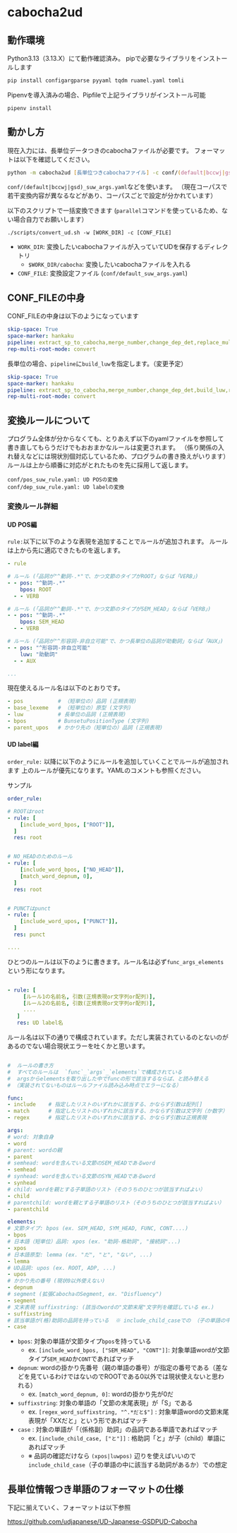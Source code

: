 # cabocha2ud

## 動作環境

Python3.13（3.13.X）にて動作確認済み。
pipで必要なライブラリをインストールします

```zsh
pip install configargparse pyyaml tqdm ruamel.yaml tomli
```

Pipenvを導入済みの場合、Pipfileで上記ライブラリがインストール可能

```zsh
pipenv install
```

## 動かし方

現在入力には、長単位データつきのcabochaファイルが必要です。
フォーマットは以下を確認してください。

```zsh
python -m cabocha2ud [長単位つきcabochaファイル] -c conf/(default|bccwj|gsd)_suw_args.yaml -w [出力ファイル名(指定しない場合は標準出力)]
```

`conf/(default|bccwj|gsd)_suw_args.yaml`などを使います。
（現在コーパスで若干変換内容が異なるなどがあり、コーパスごとで設定が分かれています）

以下のスクリプトで一括変換できます
(`parallel`コマンドを使っているため、ない場合自力でお願いします）

```shell
./scripts/convert_ud.sh -w [WORK_DIR] -c [CONF_FILE]
```

- `WORK_DIR`: 変換したいcabochaファイルが入っていてUDを保存するディレクトリ
  - `$WORK_DIR/cabocha`: 変換したいcabochaファイルを入れる
- `CONF_FILE`: 変換設定ファイル (`conf/default_suw_args.yaml`)

## CONF_FILEの中身

CONF_FILEの中身は以下のようになっています

```yaml
skip-space: True
space-marker: hankaku
pipeline: extract_sp_to_cabocha,merge_number,change_dep_det,replace_multi_root
rep-multi-root-mode: convert
```

長単位の場合、`pipeline`に`build_luw`を指定します。（変更予定）

```yaml
skip-space: True
space-marker: hankaku
pipeline: extract_sp_to_cabocha,merge_number,change_dep_det,build_luw,replace_multi_root
rep-multi-root-mode: convert
```

## 変換ルールについて

プログラム全体が分からなくても、とりあえず以下のyamlファイルを参照して書き直してもらうだけでもおおまかなルールは変更されます。
（係り関係の入れ替えなどには現状別個対応しているため、プログラムの書き換えがいります）
ルールは上から順番に対応がとれたものを先に採用して返します。

```text
conf/pos_suw_rule.yaml: UD POSの変換
conf/dep_suw_rule.yaml: UD labelの変換
```

### 変換ルール詳細

#### UD POS編

`rule:`以下に以下のような表現を追加することでルールが追加されます。
ルールは上から先に適応できたものを返します。

```yaml
- rule

# ルール (「品詞が"^動詞-.*"で、かつ文節のタイプがROOT」ならば「VERB」)
- - pos: "^動詞-.*"
    bpos: ROOT
  - - VERB

# ルール (「品詞が"^動詞-.*"で、かつ文節のタイプがSEM_HEAD」ならば「VERB」)
- - pos: "^動詞-.*"
    bpos: SEM_HEAD
  - - VERB

# ルール (「品詞が"^形容詞-非自立可能"で、かつ長単位の品詞が助動詞」ならば「AUX」)
- - pos: "^形容詞-非自立可能"
    luw: "助動詞"
  - - AUX

...
```

現在使えるルール名は以下のとおりです。

```yaml
- pos           # （短単位の）品詞 (正規表現)
- base_lexeme   # （短単位の）原型 (文字列)
- luw           # 長単位の品詞 (正規表現)
- bpos          # BunsetuPositionType (文字列)
- parent_upos   # かかり先の（短単位の）品詞 (正規表現)
```

#### UD label編

`order_rule:` 以降に以下のようにルールを追加していくことでルールが追加されます
上のルールが優先になります。YAMLのコメントも参照ください。

サンプル

```yaml
order_rule:

# ROOTはroot
- rule: [
    [include_word_bpos, ["ROOT"]],
  ]
  res: root


# NO_HEADのためのルール
- rule: [
    [include_word_bpos, ["NO_HEAD"]],
    [match_word_depnum, 0],
  ]
  res: root


# PUNCTはpunct
- rule: [
    [include_word_upos, ["PUNCT"]],
  ]
  res: punct

....
```

ひとつのルールは以下のように書きます。ルール名は必ず`func_args_elements`という形になります。

```yaml

- rule: [
     [ルール1の名前名, 引数(正規表現or文字列or配列)],
     [ルール2の名前名, 引数(正規表現or文字列or配列)],
     ....
   ]
   res: UD label名

```

ルール名は以下の通りで構成されています。ただし実装されているのとないのがあるのでない場合現状エラーを吐くかと思います。

```yaml

#  ルールの書き方
#  すべてのルールは  `func`_`args`_`elements`で構成されている
#  argsからelementsを取り出した中でfuncの形で該当するならば、と読み替える
# （実装されてないものはルールファイル読み込み時点でエラーになる）

func:
- include    # 指定したリストのいずれかに該当する、かならず引数は配列[]
- match      # 指定したリストのいずれかに該当する、かならず引数は文字列（か数字）
- regex      # 指定したリストのいずれかに該当する、かならず引数は正規表現

args:
# word: 対象自身
- word
# parent: wordの親
- parent
# semhead: wordを含んでいる文節のSEM_HEADであるword
- semhead
# synhead: wordを含んでいる文節のSYN_HEADであるword
- synhead
# child: wordを親とする子単語のリスト（そのうちのひとつが該当すればよい）
- child
# parentchild: wordを親とする子単語のリスト（そのうちのひとつが該当すればよい）
- parentchild

elements:
# 文節タイプ: bpos (ex. SEM_HEAD, SYM_HEAD, FUNC, CONT....)
- bpos
# 日本語（短単位）品詞: xpos (ex. "助詞-格助詞", "接続詞"...)
- xpos
# 日本語原型: lemma (ex. "だ", "と", "ない", ...)
- lemma
# UD品詞: upos (ex. ROOT, ADP, ...)
- upos
# かかり先の番号 (現状0以外使えない)
- depnum
# segment (拡張CabochaのSegment, ex. "Disfluency")
- segment
# 文末表現 suffixstring: (該当のwordの"文節末尾"文字列を確認している ex.)
- suffixstring
# 該当単語が(格)助詞の品詞を持っている  ※ include_child_caseでの （子の単語の中に該当する助詞があるか） 使用想定
- case
```

- `bpos`: 対象の単語が文節タイプ`bpos`を持っている
  - ex. `[include_word_bpos, ["SEM_HEAD", "CONT"]]`: 対象単語wordが文節タイプ`SEM_HEAD`か`CONT`であればマッチ
- `depnum`: wordの掛かり先番号（親の単語の番号）が指定の番号である（差などを見ているわけではないのでROOTである0以外では現状使えないと思われる）
  - ex. `[match_word_depnum, 0]`: wordの掛かり先が0だ
- `suffixstring`: 対象の単語の「文節の末尾表現」が「S」である
  - ex. `[regex_word_suffixstring, "^.*だと$"]` : 対象単語wordの文節末尾表現が「XXだと」という形であればマッチ
- `case` : 対象の単語が「（係格副）助詞」の品詞である単語であればマッチ
  - ex. `[include_child_case, ["と"]]` : 格助詞「と」が子（child）単語にあればマッチ
  - ※ 品詞の確認だけなら `(xpos|luwpos)` 辺りを使えばいいので `include_child_case`（子の単語の中に該当する助詞があるか）での想定

## 長単位情報つき単語のフォーマットの仕様

下記に揃えていく、フォーマットは以下参照

<https://github.com/udjapanese/UD-Japanese-GSDPUD-Cabocha>
